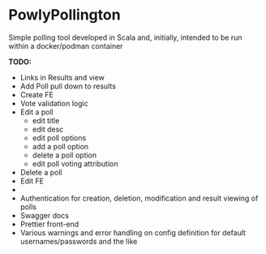 # PowlyPollington

Simple polling tool developed in Scala and, initially, intended to be run within a docker/podman container

**TODO:**
 - Links in Results and view
 - Add Poll pull down to results
 - Create FE
 - Vote validation logic
 - Edit a poll
   - edit title
   - edit desc
   - edit poll options
   - add a poll option
   - delete a poll option
   - edit poll voting attribution
 - Delete a poll
 - Edit FE
 - 
 - Authentication for creation, deletion, modification and result viewing of polls
 - Swagger docs
 - Prettier front-end
 - Various warnings and error handling on config definition for default usernames/passwords and the like